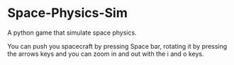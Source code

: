 # Space-Physics-Sim
A python game that simulate space physics.

You can push you spacecraft by pressing Space bar, rotating it by pressing the arrows keys and you can zoom in and out with the i and o keys.
